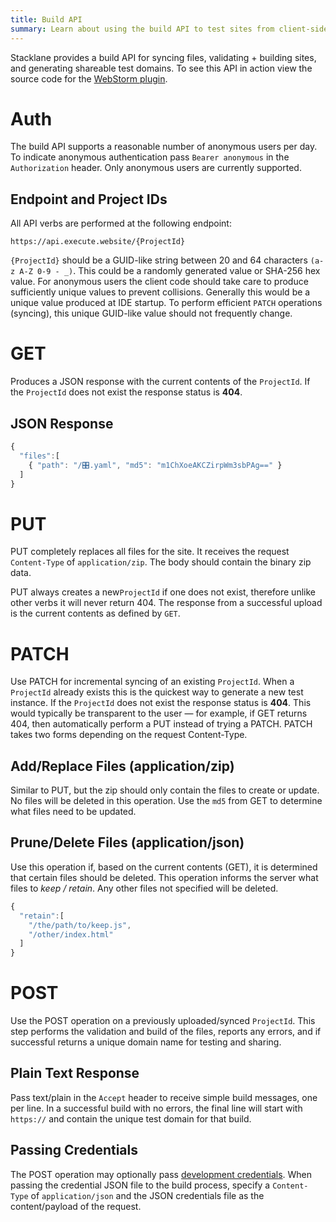 ```yaml
---
title: Build API
summary: Learn about using the build API to test sites from client-side IDEs. 
---
```


Stacklane provides a build API for syncing files, validating + building sites,
and generating shareable test domains.
To see this API in action view the source code for the
[WebStorm plugin](https://github.com/stacklane/ide-jetbrains).

# Auth

The build API supports a reasonable number of anonymous users per day.
To indicate anonymous authentication pass `Bearer anonymous`
in the `Authorization` header.
Only anonymous users are currently supported.

## Endpoint and Project IDs

All API verbs are performed at the following endpoint:

`https://api.execute.website/{ProjectId}`
 
`{ProjectId}` should be a GUID-like string
between 20 and 64 characters `(a-z A-Z 0-9 - _)`.
This could be a randomly generated value or SHA-256 hex value.
For anonymous users the client code should take care to produce
sufficiently unique values to prevent collisions.
Generally this would be a unique value produced at IDE startup.
To perform efficient `PATCH` operations (syncing),
this unique GUID-like value should not frequently change.

# GET

Produces a JSON response with the current contents of the `ProjectId`.
If the `ProjectId` does not exist the response status is **404**.

## JSON Response

```javascript
{
  "files":[
    { "path": "/🎛.yaml", "md5": "m1ChXoeAKCZirpWm3sbPAg==" }
  ]
}
```

# PUT

PUT completely replaces all files for the site.
It receives the request `Content-Type` of `application/zip`.
The body should contain the binary zip data.

PUT always creates a new`ProjectId` if one does not exist,
therefore unlike other verbs it will never return 404.
The response from a successful upload is the current contents as defined by `GET`.

# PATCH

Use PATCH for incremental syncing of an existing `ProjectId`.
When a `ProjectId` already exists this is the quickest way to generate a new test instance.
If the `ProjectId` does not exist the response status is **404**.
This would typically be transparent to the user &mdash;
for example, if GET returns 404, then automatically perform a PUT instead of trying a PATCH.
PATCH takes two forms depending on the request Content-Type.

## Add/Replace Files (application/zip)

Similar to PUT, but the zip should only contain the files to create or update.
No files will be deleted in this operation.
Use the `md5` from GET to determine what files need to be updated.

## Prune/Delete Files (application/json)

Use this operation if, based on the current contents (GET), it is determined that certain files should be deleted.
This operation informs the server what files to *keep / retain*.
Any other files not specified will be deleted.

```javascript
{
  "retain":[
    "/the/path/to/keep.js",
    "/other/index.html"
  ]
}
```

# POST

Use the POST operation on a previously uploaded/synced `ProjectId`.
This step performs the validation and build of the files, reports any errors,
and if successful returns a unique domain name for testing and sharing.

## Plain Text Response

Pass text/plain in the `Accept` header to receive simple
build messages, one per line.  In a successful build with no errors,
the final line will start with `https://` and contain the unique test domain for that build.

## Passing Credentials

The POST operation may optionally pass 
[development credentials](/🗄/Article/dev.md#credentials).
When passing the credential JSON file to the build process,
specify a `Content-Type` of `application/json` and
the JSON credentials file as the content/payload of the request.

